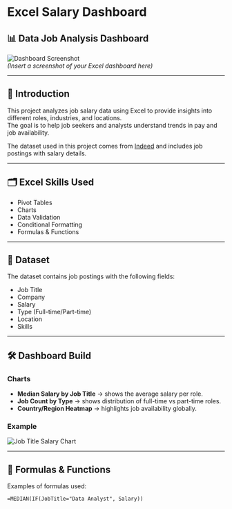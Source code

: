 # Excel Salary Dashboard

## 📊 Data Job Analysis Dashboard

![Dashboard Screenshot](images/dashboard.png)  
*(Insert a screenshot of your Excel dashboard here)*

---

## 📖 Introduction
This project analyzes job salary data using Excel to provide insights into different roles, industries, and locations.  
The goal is to help job seekers and analysts understand trends in pay and job availability.  

The dataset used in this project comes from [Indeed](https://www.indeed.com/) and includes job postings with salary details.

---

## 🗂 Excel Skills Used
- Pivot Tables  
- Charts  
- Data Validation  
- Conditional Formatting  
- Formulas & Functions  

---

## 📁 Dataset
The dataset contains job postings with the following fields:
- Job Title  
- Company  
- Salary  
- Type (Full-time/Part-time)  
- Location  
- Skills  

---

## 🛠 Dashboard Build

### Charts
- **Median Salary by Job Title** → shows the average salary per role.  
- **Job Count by Type** → shows distribution of full-time vs part-time roles.  
- **Country/Region Heatmap** → highlights job availability globally.  

### Example
![Job Title Salary Chart](images/job_title_chart.png)

---

## 🔢 Formulas & Functions
Examples of formulas used:

```excel
=MEDIAN(IF(JobTitle="Data Analyst", Salary))
